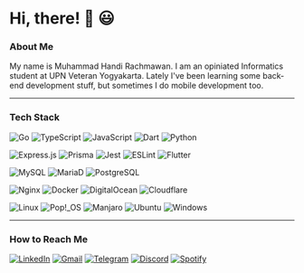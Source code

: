 # Hi, there! 👋 😃
 
### About Me

My name is Muhammad Handi Rachmawan. I am an opiniated Informatics student at UPN Veteran Yogyakarta. Lately I've been learning some back-end development stuff, but sometimes I do mobile development too.

---

### Tech Stack

![Go](https://img.shields.io/badge/Go-00ADD8?style=for-the-badge&logo=go&logoColor=white) ![TypeScript](https://img.shields.io/badge/typescript-%23007ACC.svg?style=for-the-badge&logo=typescript&logoColor=white) ![JavaScript](https://img.shields.io/badge/JavaScript-323330?style=for-the-badge&logo=javascript&logoColor=F7DF1E) ![Dart](https://img.shields.io/badge/Dart-0175C2?style=for-the-badge&logo=dart&logoColor=white) ![Python](https://img.shields.io/badge/python-3670A0?style=for-the-badge&logo=python&logoColor=ffdd54)

![Express.js](https://img.shields.io/badge/express.js-%23404d59.svg?style=for-the-badge&logo=express&logoColor=%2361DAFB) ![Prisma](https://img.shields.io/badge/Prisma-3982CE?style=for-the-badge&logo=Prisma&logoColor=white) ![Jest](https://img.shields.io/badge/-jest-%23C21325?style=for-the-badge&logo=jest&logoColor=white) ![ESLint](https://img.shields.io/badge/ESLint-4B3263?style=for-the-badge&logo=eslint&logoColor=white) ![Flutter](https://img.shields.io/badge/Flutter-%2302569B.svg?style=for-the-badge&logo=Flutter&logoColor=white)

![MySQL](https://img.shields.io/badge/MySQL-005C84?style=for-the-badge&logo=mysql&logoColor=white) ![MariaD](https://img.shields.io/badge/MariaDB-003545?style=for-the-badge&logo=mariadb&logoColor=white) ![PostgreSQL](https://img.shields.io/badge/PostgreSQL-316192?style=for-the-badge&logo=postgresql&logoColor=white)

![Nginx](https://img.shields.io/badge/nginx-%23009639.svg?style=for-the-badge&logo=nginx&logoColor=white) ![Docker](https://img.shields.io/badge/docker-%230db7ed.svg?style=for-the-badge&logo=docker&logoColor=white) ![DigitalOcean](https://img.shields.io/badge/DigitalOcean-%230167ff.svg?style=for-the-badge&logo=digitalOcean&logoColor=white) ![Cloudflare](https://img.shields.io/badge/Cloudflare-F38020?style=for-the-badge&logo=Cloudflare&logoColor=white)

![Linux](https://img.shields.io/badge/Linux-FCC624?style=for-the-badge&logo=linux&logoColor=black) ![Pop!\_OS](https://img.shields.io/badge/Pop!_OS-48B9C7?style=for-the-badge&logo=Pop!_OS&logoColor=white) ![Manjaro](https://img.shields.io/badge/Manjaro-35BF5C?style=for-the-badge&logo=Manjaro&logoColor=white) ![Ubuntu](https://img.shields.io/badge/Ubuntu-E95420?style=for-the-badge&logo=ubuntu&logoColor=white) ![Windows](https://img.shields.io/badge/Windows-0078D6?style=for-the-badge&logo=windows&logoColor=white)

---

### How to Reach Me

[![LinkedIn](https://img.shields.io/badge/LinkedIn-0077B5?style=for-the-badge&logo=linkedin&logoColor=white)](https://www.linkedin.com/in/handiism) [![Gmail](https://img.shields.io/badge/gmail-c5221f?style=for-the-badge&logo=gmail&logoColor=white)](mailto:mail.handira@gmail.com) [![Telegram](https://img.shields.io/badge/telegram-2CA5E0?style=for-the-badge&logo=telegram&logoColor=white)](https://t.me/handiism) [![Discord](https://img.shields.io/badge/discord-5865F2?style=for-the-badge&logo=discord&logoColor=white)](https://discord.com/users/556181317394628618) [![Spotify](https://img.shields.io/badge/spotify-1ED760?&style=for-the-badge&logo=spotify&logoColor=white)](https://sptfy.com/7SIw)
